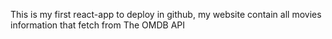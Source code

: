 This is my first react-app to deploy in github, my website contain all movies information that fetch from The OMDB API
